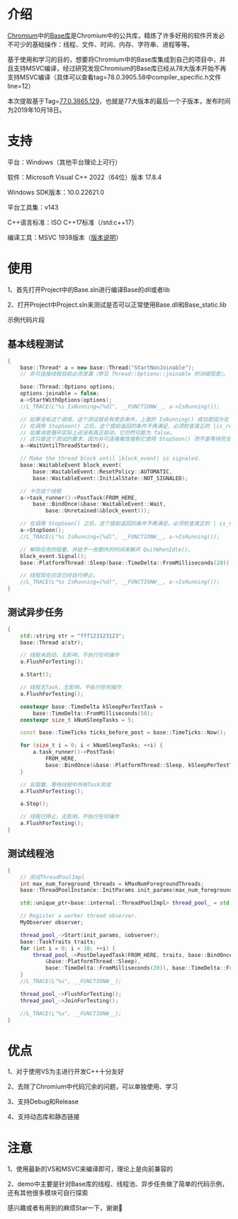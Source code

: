 # 介绍
[Chromium](https://github.com/chromium/chromium)中的[Base库](https://github.com/chromium/chromium/tree/main/base)是Chromium中的公共库，精炼了许多好用的软件开发必不可少的基础操作：线程、文件、时间、内存、字符串、进程等等。

基于使用和学习的目的，想要将Chromium中的Base库集成到自己的项目中，并且支持MSVC编译，经过研究发现Chromium的Base库已经从78大版本开始不再支持MSVC编译（具体可以查看tag=78.0.3905.58中compiler_specific.h文件line=12）

本次提取基于Tag=[77.0.3865.129](https://github.com/chromium/chromium/tree/77.0.3865.129)，也就是77大版本的最后一个子版本，发布时间为2019年10月18日。

# 支持

平台：Windows（其他平台理论上可行）

软件：Microsoft Visual C++ 2022（64位）版本 17.8.4

Windows SDK版本：10.0.22621.0

平台工具集：v143

C++语言标准：ISO C++17标准（/std:c++17）

编译工具：MSVC 1938版本（[版本说明](https://sourceforge.net/p/predef/wiki/Compilers/#microsoft-visual-c)）

# 使用

1、首先打开Project中的Base.sln进行编译Base的dll或者lib

2、打开Project中Project.sln来测试是否可以正常使用Base.dll和Base_static.lib

示例代码片段
## 基本线程测试
```C++
{
    base::Thread* a = new base::Thread("StartNonJoinable");
    // 非可连接线程目前必须泄漏（参见 Thread::Options::joinable 的详细信息）。

    base::Thread::Options options;
    options.joinable = false;
    a->StartWithOptions(options);
    //L_TRACE(L"%s IsRunning=[%d]", __FUNCTIONW__, a->IsRunning());

    // 如果没有这个调用，这个测试就会有竞态条件。上面的 IsRunning() 成功是因为在 Start() 和 StopSoon() 之间有一个提前返回的条件，
    // 在调用 StopSoon() 之后，这个提前返回的条件不再满足，必须检查真正的 |is_running_| 位。
    // 如果消息循环实际上还没有真正启动，它仍然可能为 false。
    // 这只是这个测试的要求，因为非可连接属性强制它使用 StopSoon() 而不是等待完全的 Stop()。
    a->WaitUntilThreadStarted();

    // Make the thread block until |block_event| is signaled.
    base::WaitableEvent block_event(
        base::WaitableEvent::ResetPolicy::AUTOMATIC,
        base::WaitableEvent::InitialState::NOT_SIGNALED);

    // 卡住这个线程
    a->task_runner()->PostTask(FROM_HERE,
        base::BindOnce(&base::WaitableEvent::Wait,
            base::Unretained(&block_event)));

    // 在调用 StopSoon() 之后，这个提前返回的条件不再满足，必须检查真正的 | is_running_ | 位。
    a->StopSoon();
    //L_TRACE(L"%s IsRunning=[%d]", __FUNCTIONW__, a->IsRunning());

    // 解除任务的阻塞，并给予一些额外的时间来解开 QuitWhenIdle()。
    block_event.Signal();
    base::PlatformThread::Sleep(base::TimeDelta::FromMilliseconds(20));

    // 线程现在应该已经自行停止。
    //L_TRACE(L"%s IsRunning=[%d]", __FUNCTIONW__, a->IsRunning());
}
```

## 测试异步任务

```C++
{
    std::string str = "fff123123123";
    base::Thread a(str);

    // 线程未启动，无影响，不执行任何操作
    a.FlushForTesting();

    a.Start();

    // 线程无Task，无影响，不执行任何操作
    a.FlushForTesting();

    constexpr base::TimeDelta kSleepPerTestTask =
        base::TimeDelta::FromMilliseconds(50);
    constexpr size_t kNumSleepTasks = 5;

    const base::TimeTicks ticks_before_post = base::TimeTicks::Now();

    for (size_t i = 0; i < kNumSleepTasks; ++i) {
        a.task_runner()->PostTask(
            FROM_HERE,
            base::BindOnce(&base::PlatformThread::Sleep, kSleepPerTestTask));
    }

    // 会阻塞，等待线程中所有Task完成
    a.FlushForTesting();

    a.Stop();

    // 线程已停止，无影响，不执行任何操作
    a.FlushForTesting();
}
```

## 测试线程池
 
```C++
{
    // 测试ThreadPoolImpl
    int max_num_foreground_threads = kMaxNumForegroundThreads;
    base::ThreadPoolInstance::InitParams init_params(max_num_foreground_threads);

    std::unique_ptr<base::internal::ThreadPoolImpl> thread_pool_ = std::make_unique<base::internal::ThreadPoolImpl>("Test Thread Pool");

    // Register a worker thread observer.
    MyObserver observer;

    thread_pool_->Start(init_params, &observer);
    base::TaskTraits traits;
    for (int i = 0; i < 10; ++i) {
        thread_pool_->PostDelayedTask(FROM_HERE, traits, base::BindOnce(static_cast<void (*)(base::TimeDelta)>(
            &base::PlatformThread::Sleep),
            base::TimeDelta::FromMilliseconds(20)), base::TimeDelta::FromMilliseconds(20));
    }
    //L_TRACE(L"%s", __FUNCTIONW__);

    thread_pool_->FlushForTesting();
    thread_pool_->JoinForTesting();

    //L_TRACE(L"%s", __FUNCTIONW__);
}
```

# 优点

1、对于使用VS为主进行开发C++十分友好

2、去除了Chromium中代码冗余的问题，可以单独使用、学习

3、支持Debug和Release

4、支持动态库和静态链接

# 注意

1、使用最新的VS和MSVC来编译即可，理论上是向前兼容的

2、demo中主要是针对Base库的线程、线程池、异步任务做了简单的代码示例，还有其他很多模块可自行探索

感兴趣或者有用到的麻烦Star一下，谢谢🙏